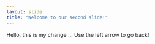 ```yaml
---
layout: slide
title: "Welcome to our second slide!"
---
```

Hello, this is my change ...
Use the left arrow to go back!

